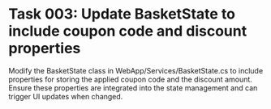 # Task 003: Update BasketState to include coupon code and discount properties

Modify the BasketState class in WebApp/Services/BasketState.cs to include properties for storing the applied coupon code and the discount amount. Ensure these properties are integrated into the state management and can trigger UI updates when changed.